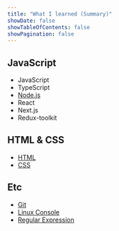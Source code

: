 ```yaml
---
title: "What I learned (Summary)"
showDate: false
showTableOfContents: false
showPagination: false
---
```


## JavaScript

- JavaScript
- TypeScript
- [Node.js](/what-i-learned/javascript/nodejs)
- React
- Next.js
- Redux-toolkit

## HTML & CSS

- [HTML](/what-i-learned/html-css/html)
- [CSS](/what-i-learned/html-css/css)

## Etc

- [Git](/what-i-learned/etc/git)
- [Linux Console](/what-i-learned/etc/linux)
- [Regular Expression](/what-i-learned/etc/regex)

